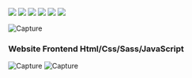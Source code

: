 ![](https://img.shields.io/github/stars/pandao/editor.md.svg) ![](https://img.shields.io/github/forks/pandao/editor.md.svg) ![](https://img.shields.io/github/tag/pandao/editor.md.svg) ![](https://img.shields.io/github/release/pandao/editor.md.svg) ![](https://img.shields.io/github/issues/pandao/editor.md.svg) ![](https://img.shields.io/bower/v/editor.md.svg)

![Capture](https://github.com/JhonnFy/Burger-Website/assets/97255802/eae1b42e-f8e9-42f5-81ca-49eed8dc648d)


### Website Frontend Html/Css/Sass/JavaScript


![Capture](https://github.com/JhonnFy/Burger-Website/assets/97255802/3dbe64d6-ce63-4121-a457-21beb231efe6)
![Capture](https://github.com/JhonnFy/Burger-Website/assets/97255802/230a3fc4-b4f4-487b-b602-16250ce214ab)
